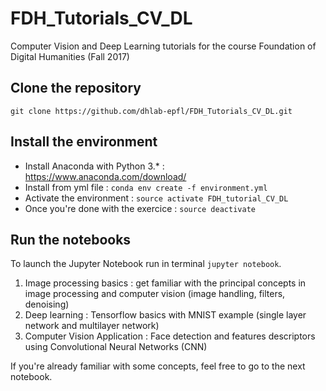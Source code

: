 # FDH_Tutorials_CV_DL
Computer Vision and Deep Learning tutorials for the course Foundation of Digital Humanities (Fall 2017)

## Clone the repository 
`git clone https://github.com/dhlab-epfl/FDH_Tutorials_CV_DL.git`

## Install the environment
* Install Anaconda with Python 3.* : https://www.anaconda.com/download/
* Install from yml file : `conda env create -f environment.yml`
* Activate the environment : `source activate FDH_tutorial_CV_DL`
* Once you're done with the exercice : `source deactivate`

## Run the notebooks
To launch the Jupyter Notebook run in terminal `jupyter notebook`.

1. Image processing basics : get familiar with the principal concepts in image processing and computer vision (image handling, filters, denoising)
2. Deep learning : Tensorflow basics with MNIST example (single layer network and multilayer network)
3. Computer Vision Application : Face detection and features descriptors using Convolutional Neural Networks (CNN)

If you're already familiar with some concepts, feel free to go to the next notebook.


